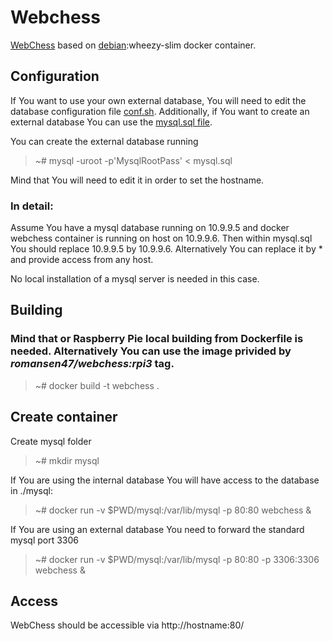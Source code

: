 # Webchess


[WebChess](https://github.com/Thorium/webchess) based on [debian](https://hub.docker.com/_/debian/):wheezy-slim docker container.


## Configuration

If You want to use your own external database, You will need to edit the database configuration file
[conf.sh](scripts/conf.sh). Additionally, if You want to create an external database You can use the [mysql.sql file](scripts/mysql.sql).

You can create the external database running

> ~# mysql -uroot -p'MysqlRootPass' < mysql.sql

Mind that You will need to edit it in order to set the hostname. 

### In detail:

Assume You have a mysql database running on 10.9.9.5 and docker webchess container is running on host on 10.9.9.6. 
Then within mysql.sql You should replace 10.9.9.5 by 10.9.9.6. Alternatively You can replace it by * and provide access from any host.

No local installation of a mysql server is needed in this case.
 

## Building

### Mind that or Raspberry Pie local building from Dockerfile is needed. Alternatively You can use the image privided by *romansen47/webchess:rpi3* tag.

> ~# docker build -t webchess .


## Create container


Create mysql folder

> ~# mkdir mysql

If You are using the internal database You will have access to the database in ./mysql:

> ~# docker run -v $PWD/mysql:/var/lib/mysql -p 80:80 webchess &

If You are using an external database You need to forward the standard mysql port 3306 

> ~# docker run -v $PWD/mysql:/var/lib/mysql -p 80:80 -p 3306:3306 webchess &


## Access

WebChess should be accessible via http://hostname:80/ 

